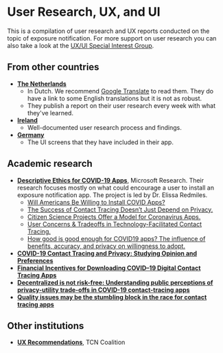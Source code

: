 # User Research, UX, and UI

This is a compilation of user research and UX reports conducted on the topic of exposure notification. For more support on user research you can also take a look at the [UX/UI Special Interest Group](https://github.com/lfph/sig-ui-ux).

## From other countries

* [**The Netherlands**](https://github.com/minvws/nl-covid19-notification-app-design)
    * In Dutch. We recommend [Google Translate](https://translate.google.com/translate?sl=auto&tl=en&u=https%3A%2F%2Fgithub.com%2Fminvws%2Fnl-covid19-notification-app-design%2Fblob%2Fmaster%2FREADME.md) to read them. They do have a link to some English translations but it is not as robust.
    * They publish a report on their user research every week with what they've learned.
* [**Ireland**](https://github.com/HSEIreland/covidtracker-documentation/tree/master/documentation/research)
    * Well-documented user research process and findings.
* [**Germany**](https://github.com/corona-warn-app/cwa-documentation/blob/master/ui_screens.md)
    * The UI screens that they have included in their app.

## Academic research

* [**Descriptive Ethics for COVID-19 Apps**](https://www.microsoft.com/en-us/research/project/descriptive-ethics-for-covid19-apps/), Microsoft Research. Their research focuses mostly on what could encourage a user to install an exposure notification app. The project is led by Dr. Elissa Redmiles.
    * [Will Americans Be Willing to Install COVID Apps?](https://blogs.scientificamerican.com/observations/will-americans-be-willing-to-install-covid-19-tracking-apps/)  
    * [The Success of Contact Tracing Doesn’t Just Depend on Privacy.](https://arxiv.org/abs/2005.04343)
    * [Citizen Science Projects Offer a Model for Coronavirus Apps.](https://www.wired.com/story/citizen-science-projects-offer-a-model-for-coronavirus-apps/)
    * [User Concerns & Tradeoffs in Technology-Facilitated Contact Tracing.](https://arxiv.org/abs/2004.13219)
    * [How good is good enough for COVID19 apps? The influence of benefits, accuracy, and privacy on willingness to adopt.](https://arxiv.org/abs/2005.04343)
* [**COVID-19 Contact Tracing and Privacy: Studying Opinion and Preferences**](https://arxiv.org/abs/2005.06056)
* [**Financial Incentives for Downloading COVID–19 Digital Contact Tracing Apps**](https://osf.io/preprints/socarxiv/9vp7x/)
* [**Decentralized is not risk-free: Understanding public perceptions of privacy-utility trade-offs in COVID-19 contact-tracing apps**](https://arxiv.org/abs/2005.11957)
* [**Quality issues may be the stumbling block in the race for contact tracing apps**](https://www.statnews.com/2020/07/28/quality-issues-stumbling-block-contact-tracing-apps)

## Other institutions

* [**UX Recommendations**](https://tcncoalition.files.wordpress.com/2020/06/tcn-ux-recommendations-whitepaper-v1.pdf), TCN Coalition
